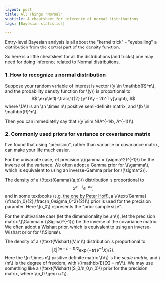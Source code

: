 ```yaml
---
layout: post
title: All Things "Normal"
subtitle: A cheatsheet for inference of normal distributions 
tags: [Bayesian statistics]

---
```


Entry-level Bayesian analysis is all about the "kernel trick" - "eyeballing" a distribution from the central part of the 
density function. 

So here is a little cheatsheet for all the distributions (and tricks) one may need for doing inference related to 
Normal distributions. 

### 1. How to recognize a normal distribution
Suppose your random variable of interest is vector \\(y \in \mathbb{R}^n\\), and the probability density function for \\(y\\) is 
proportional to
$$
\exp\left(-\frac{1}{2} [y^TAy - 2b^T y]\right),
$$
where \\(A\\) is an \\(n \times n\\) positive semi-definite matrix, and \\(b \in \mathbb{R}^n\\).

Then you can immediately say that \\(y \sim N(A^{-1}b, A^{-1})\\).

### 2. Commonly used priors for variance or covariance matrix

I've found that using "precision", rather than variance or covariance matrix, can make your life much easier.

For the univariate case, let precision \\(\gamma = (\sigma^2)^{-1}\\) be the inverse of the variance. We often adopt
a Gamma prior for \\(\gamma\\), which is equivalent to using an inverse-Gamma prior for \\(\sigma^2\\). 

The density of a \\(\text{Gamma}(a,b)\\) distribution is proportional to
$$
x^{a-1}e^{-bx},
$$
and in some textbooks (e.g. [the one by Peter Hoff](https://link.springer.com/book/10.1007/978-0-387-92407-6)),
a \\(\text{Gamma}(\frac{n_0}{2},\frac{n_0\sigma_0^2}{2})\\) prior is used for the precision paramter. Here \\(n_0\\) represents 
the "prior sample size".


For the multivariate case (let the dimensionality be \\(n\\)), let the precision matrix \\(\Gamma = (\Sigma)^{-1}\\) be the inverse of the covariance matrix. We often
adopt a Wishart prior, which is equivalent to using an inverse-Wishart prior for \\(\Sigma\\). 

The density of a \\(\text{Wishart}(V,m)\\) distribution is proportional to
$$
\lvert X \rvert^{(m-n-1)/2} \exp\left(-tr(V^{-1}X)/2\right).
$$
Here the \\(n \times n\\) positive definite matrix \\(V\\) is the *scale matrix*, and \\(m\\) is the degree of freedom, with 
\\(\mathbb{E}(X) = mV\\). We may use something like a \\(\text{Wishart}(S_0/n_0,n_0)\\) prior for the precision matrix, 
where \\(n_0 \geq n+1\\).
